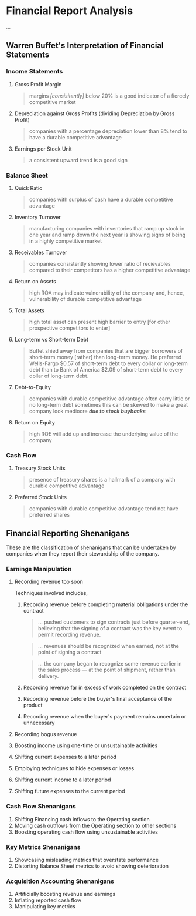 # Financial Report Analysis

...

## Warren Buffet's Interpretation of Financial Statements

### Income Statements

1. Gross Profit Margin
    > margins _[consisitently]_ below 20% is a good indicator of a fiercely competitive market
2. Depreciation against Gross Profits (dividing Depreciation by Gross Profit)
    > companies with a percentage depreciation lower than 8% tend to have a durable competitive advantage
3. Earnings per Stock Unit
    > a consistent upward trend is a good sign

### Balance Sheet

1. Quick Ratio
    > companies with surplus of cash have a durable competitive advantage
2. Inventory Turnover
    > manufacturing companies with inventories that ramp up stock in one year and ramp down the next year is showing signs of being in a highly competitive market
3. Receivables Turnover
    > companies consistently showing lower ratio of recievables compared to their competitors has a higher competitive advantage
4. Return on Assets
    > high ROA may indicate vulnerability of the company and, hence, vulnerability of durable competitive advantage
5. Total Assets
    > high total asset can present high barrier to entry [for other prospective competitors to enter]
6. Long-term vs Short-term Debt
    > Buffet shied away from companies that are bigger borrowers of short-term money [rather] than long-term money. He preferred Wells-Fargo $0.57 of short-term debt to every dollar or long-term debt than to Bank of America $2.09 of short-term debt to every dollar of long-term debt.
7. Debt-to-Equity
    > companies with durable competitive advantage often carry little or no long-term debt
    > sometimes this can be skewed to make a great company look mediocre ***due to stock buybacks***
8. Return on Equity
    > high ROE will add up and increase the underlying value of the company

### Cash Flow

1. Treasury Stock Units
    > presence of treasury shares is a hallmark of a company with durable competitive advantage
2. Preferred Stock Units
    > companies with durable competitive advantage tend not have preferred shares


## Financial Reporting Shenanigans

These are the classification of shenanigans that can be undertaken by companies when they report their stewardship of the company.


### Earnings Manipulation

1. Recording revenue too soon
   
   Techniques involved includes,

   1. Recording revenue before completing material obligations under the contract

      > ... pushed customers to sign contracts just before quarter-end, believing that the signing of a contract was the key event to permit recording revenue.

      > ... revenues should be recognized when earned, not at the point of signing a contract

      > ... the company began to recognize some revenue earlier in the sales process &mdash; at the point of shipment, rather than delivery.

   2. Recording revenue far in excess of work completed on the contract

   3. Recording revenue before the buyer's final acceptance of the product

   4. Recording revenue when the buyer's payment remains uncertain or unnecessary

2. Recording bogus revenue
3. Boosting income using one-time or unsustainable activities
4. Shifting current expenses to a later period
5. Employing techniques to hide expenses or losses
6. Shifting current income to a later period
7. Shifting future expenses to the current period

### Cash Flow Shenanigans

1. Shifting Financing cash inflows to the Operating section
2. Moving cash outflows from the Operating section to other sections
3. Boosting operating cash flow using unsustainable activities

### Key Metrics Shenanigans

1. Showcasing misleading metrics that overstate performance
2. Distorting Balance Sheet metrics to avoid showing deterioration

### Acquisition Accounting Shenanigans

1. Artificially boosting revenue and earnings
2. Inflating reported cash flow
3. Manipulating key metrics
